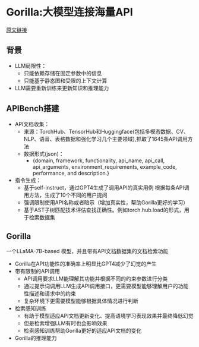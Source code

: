 # Gorilla:大模型连接海量API
[原文链接](https://arxiv.org/abs/2305.15334)  
## 背景
* LLM局限性：
  * 只能依赖存储在固定参数中的信息
  * 只能基于静态图和受限的上下文计算
* LLM需要重新训练来更新知识和推理能力

## APIBench搭建
* API文档收集：
  * 来源：TorchHub、TensorHub和Huggingface(包括多模态数据、CV、NLP、语音、表格数据和强化学习几个主要领域),抓取了1645条API调用方法
  * 数据形式(json)：
    * {domain, framework, functionality, api_name, api_call, api_arguments, environment_requirements, example_code, performance, and
description.}
* 指令生成：
  * 基于self-instruct，通过GPT4生成了调用API的真实用例 根据每条API调用方法，生成了10个不同的用户提问
  * 强调限制使用API名称或者暗示（增加真实性，帮助Gorilla更好的学习）
  * 基于AST子树匹配技术评估查找正确性。例如torch.hub.load的形式，用于检索数据集

## Gorilla
一个LLaMA-7B-based 模型，并且带有API文档数据集的文档检索功能
  * Gorilla在API功能性的准确率上明显比GPT4减少了幻觉的产生
* 带有限制的API调用
  * API调用要求LLM能理解其功能并根据不同的约束参数进行分类
  * 通过提示词调用LLM生成API调用接口，更需要模型能够理解用户的功能性描述和请求中的约束
  * 复杂环境下更需要模型能够根据具体情况进行判断
* 检索感知训练
  * 有助于模型适应API文档更新变化、提高语境学习表现效果并最终降低幻觉
  * 但是检索增强LLM有时也会影响效果
  * 检索感知训练帮助Gorilla更好的适应API文档的变化
* Gorilla的推理能力
